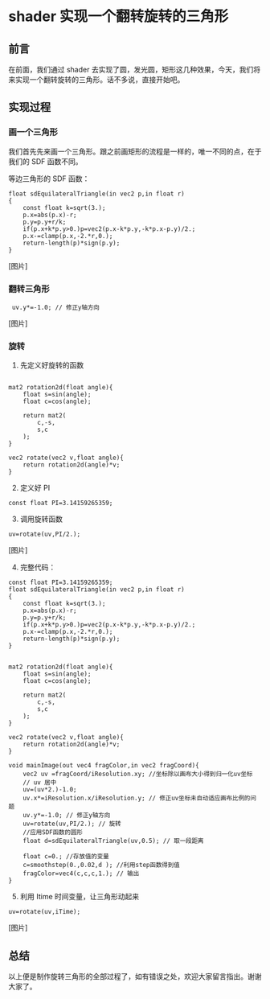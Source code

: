 # shader 实现一个翻转旋转的三角形

## 前言

在前面，我们通过 shader 去实现了圆，发光圆，矩形这几种效果，今天，我们将来实现一个翻转旋转的三角形。话不多说，直接开始吧。

## 实现过程

### 画一个三角形

我们首先先来画一个三角形。跟之前画矩形的流程是一样的，唯一不同的点，在于我们的 SDF 函数不同。

等边三角形的 SDF 函数：

```
float sdEquilateralTriangle(in vec2 p,in float r)
{
    const float k=sqrt(3.);
    p.x=abs(p.x)-r;
    p.y=p.y+r/k;
    if(p.x+k*p.y>0.)p=vec2(p.x-k*p.y,-k*p.x-p.y)/2.;
    p.x-=clamp(p.x,-2.*r,0.);
    return-length(p)*sign(p.y);
}

```

[图片]

### 翻转三角形

```
 uv.y*=-1.0; // 修正y轴方向

```

[图片]

### 旋转

1. 先定义好旋转的函数

```

mat2 rotation2d(float angle){
    float s=sin(angle);
    float c=cos(angle);

    return mat2(
        c,-s,
        s,c
    );
}

vec2 rotate(vec2 v,float angle){
    return rotation2d(angle)*v;
}

```

2. 定义好 PI

```
const float PI=3.14159265359;

```

3. 调用旋转函数

```
uv=rotate(uv,PI/2.);
```

[图片]

4. 完整代码：

```
const float PI=3.14159265359;
float sdEquilateralTriangle(in vec2 p,in float r)
{
    const float k=sqrt(3.);
    p.x=abs(p.x)-r;
    p.y=p.y+r/k;
    if(p.x+k*p.y>0.)p=vec2(p.x-k*p.y,-k*p.x-p.y)/2.;
    p.x-=clamp(p.x,-2.*r,0.);
    return-length(p)*sign(p.y);
}


mat2 rotation2d(float angle){
    float s=sin(angle);
    float c=cos(angle);

    return mat2(
        c,-s,
        s,c
    );
}

vec2 rotate(vec2 v,float angle){
    return rotation2d(angle)*v;
}

void mainImage(out vec4 fragColor,in vec2 fragCoord){
    vec2 uv =fragCoord/iResolution.xy; //坐标除以画布大小得到归一化uv坐标
    // uv 居中
    uv=(uv*2.)-1.0;
    uv.x*=iResolution.x/iResolution.y; // 修正uv坐标未自动适应画布比例的问题
    uv.y*=-1.0; // 修正y轴方向
    uv=rotate(uv,PI/2.); // 旋转
    //应用SDF函数的圆形
    float d=sdEquilateralTriangle(uv,0.5); // 取一段距离

    float c=0.; //存放值的变量
    c=smoothstep(0.,0.02,d ); //利用step函数得到值
    fragColor=vec4(c,c,c,1.); // 输出
}

```

5. 利用 Itime 时间变量，让三角形动起来

```
uv=rotate(uv,iTime);

```

[图片]

## 总结

以上便是制作旋转三角形的全部过程了，如有错误之处，欢迎大家留言指出。谢谢大家了。
